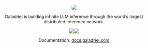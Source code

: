 <p align="center">
    <a href="https://galadriel.com" style="max-width: 100px;" target="_blank">
        <img src="https://raw.githubusercontent.com/galadriel-ai/.github/main/Galadriel.svg">
    </a>
</p>
<p align="center">
    Galadriel is building infinite LLM inference through the world’s largest distributed inference network.
</p>
<p align="center">
    <a href="https://discord.com/invite/bHnFgSTKrP" target="_blank"><img src="https://img.shields.io/discord/1133675019478782072?label=Join%20Discord"></a><a href="https://x.com/Galadriel_AI" target="_blank"><img src="https://img.shields.io/twitter/follow/Galadriel_AI"></a>
</p>
<p align="center">
    Documentation: <a href="https://docs.galadriel.com" target="_blank">docs.galadriel.com</a>
</p>
